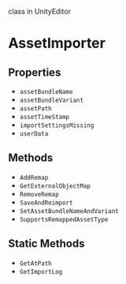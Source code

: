 class in UnityEditor
# AssetImporter

## Properties
- `assetBundleName`
- `assetBundleVariant`
- `assetPath`
- `assetTimeStamp`
- `importSettingsMissing`
- `userData`
## Methods
- `AddRemap`
- `GetExternalObjectMap`
- `RemoveRemap`
- `SaveAndReimport`
- `SetAssetBundleNameAndVariant`
- `SupportsRemappedAssetType`
## Static Methods
- `GetAtPath`
- `GetImportLog`
